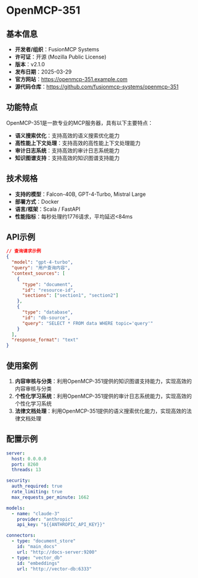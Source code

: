 # OpenMCP-351

## 基本信息

- **开发者/组织**：FusionMCP Systems
- **许可证**：开源 (Mozilla Public License)
- **版本**：v2.1.0
- **发布日期**：2025-03-29
- **官方网站**：https://openmcp-351.example.com
- **源代码仓库**：https://github.com/fusionmcp-systems/openmcp-351

## 功能特点

OpenMCP-351是一款专业的MCP服务器，具有以下主要特点：

- **语义搜索优化**：支持高效的语义搜索优化能力
- **高性能上下文处理**：支持高效的高性能上下文处理能力
- **审计日志系统**：支持高效的审计日志系统能力
- **知识图谱支持**：支持高效的知识图谱支持能力


## 技术规格

- **支持的模型**：Falcon-40B, GPT-4-Turbo, Mistral Large
- **部署方式**：Docker
- **语言/框架**：Scala / FastAPI
- **性能指标**：每秒处理约1776请求，平均延迟<84ms

## API示例

```json
// 查询请求示例
{
  "model": "gpt-4-turbo",
  "query": "用户查询内容",
  "context_sources": [
    {
      "type": "document",
      "id": "resource-id",
      "sections": ["section1", "section2"]
    },
    {
      "type": "database",
      "id": "db-source",
      "query": "SELECT * FROM data WHERE topic='query'"
    }
  ],
  "response_format": "text"
}
```

## 使用案例

1. **内容审核与分类**：利用OpenMCP-351提供的知识图谱支持能力，实现高效的内容审核与分类
2. **个性化学习系统**：利用OpenMCP-351提供的审计日志系统能力，实现高效的个性化学习系统
3. **法律文档处理**：利用OpenMCP-351提供的语义搜索优化能力，实现高效的法律文档处理


## 配置示例

```yaml
server:
  host: 0.0.0.0
  port: 8260
  threads: 13

security:
  auth_required: true
  rate_limiting: true
  max_requests_per_minute: 1662

models:
  - name: "claude-3"
    provider: "anthropic"
    api_key: "${{ANTHROPIC_API_KEY}}"

connectors:
  - type: "document_store"
    id: "main_docs"
    url: "http://docs-server:9200"
  - type: "vector_db"
    id: "embeddings"
    url: "http://vector-db:6333"
```
